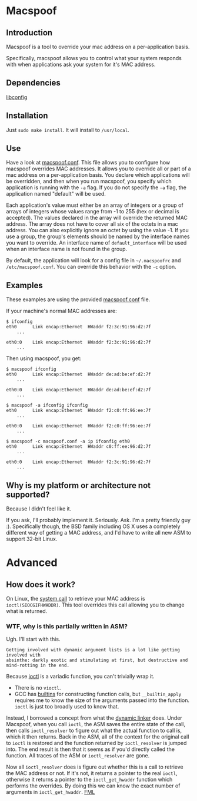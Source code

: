 Macspoof
========

## Introduction
Macspoof is a tool to override your mac address on a per-application basis.

Specifically, macspoof allows you to control what your system responds with when
applications ask your system for it's MAC address.

## Dependencies
[libconfig][libconfig]

## Installation
Just `sudo make install`. It will install to `/usr/local`.

## Use
Have a look at [macspoof.conf][macspoof-conf]. This file allows you to configure how macspoof
overrides MAC addresses. It allows you to override all or part of a mac address
on a per-application basis. You declare which applications will be overridden,
and then when you run macspoof, you specify which application is running with
the `-a` flag. If you do not specify the `-a` flag, the application named
"default" will be used.

Each application's value must either be an array of integers or a group of
arrays of integers whose values range from -1 to 255 (hex or decimal is
accepted). The values declared in the array will override the returned MAC
address. The array does not have to cover all six of the octets in a mac
address. You can also explicitly ignore an octet by using the value -1. If you
use a group, the group's elements should be named by the interface names you
want to override. An interface name of `default_interface` will be used when an
interface name is not found in the group.

By default, the application will look for a config file in `~/.macspoofrc` and
`/etc/macspoof.conf`. You can override this behavior with the `-c` option.

## Examples
These examples are using the provided [macspoof.conf][macspoof-conf] file.

If your machine's normal MAC addresses are:

```
$ ifconfig
eth0      Link encap:Ethernet  HWaddr f2:3c:91:96:d2:7f
    ...

eth0:0    Link encap:Ethernet  HWaddr f2:3c:91:96:d2:7f
    ...
```

Then using macspoof, you get:

```
$ macspoof ifconfig
eth0      Link encap:Ethernet  HWaddr de:ad:be:ef:d2:7f
    ...

eth0:0    Link encap:Ethernet  HWaddr de:ad:be:ef:d2:7f
    ...
```

```
$ macspoof -a ifconfig ifconfig
eth0      Link encap:Ethernet  HWaddr f2:c0:ff:96:ee:7f
    ...

eth0:0    Link encap:Ethernet  HWaddr f2:c0:ff:96:ee:7f
    ...
```

```
$ macspoof -c macspoof.conf -a ip ifconfig eth0
eth0      Link encap:Ethernet  HWaddr c0:ff:ee:96:d2:7f
    ...

eth0:0    Link encap:Ethernet  HWaddr f2:3c:91:96:d2:7f
    ...
```

## Why is my platform or architecture not supported?
Because I didn't feel like it.

If you ask, I'll probably implement it. Seriously. Ask. I'm a pretty friendly
guy :). Specifically though, the BSD family including OS X uses a completely
different way of getting a MAC address, and I'd have to write all new ASM to
support 32-bit Linux.

# Advanced

## How does it work?
On Linux, the [system call][SIOCGIFHWADDR] to retrieve your MAC address is
`ioctl(SIOCGIFHWADDR)`. This tool overrides this call allowing you to change
what is returned.

### WTF, why is this partially written in ASM?
Ugh. I'll start with this.

    Getting involved with dynamic argument lists is a lot like getting involved with
    absinthe: darkly exotic and stimulating at first, but destructive and
    mind-rotting in the end.

Because [ioctl][ioctl] is a variadic function, you can't trivially wrap it.

 * There is no `vioctl`.
 * GCC has [builtins][GCC-call-construct] for constructing function calls, but
   `__builtin_apply` requires me to know the size of the arguments passed into
   the function. `ioctl` is just too broadly used to know that.

Instead, I borrowed a concept from what the [dynamic linker][dyld] does. Under
Macspoof, when you call `ioctl`, the ASM saves the entire state of the call,
then calls `ioctl_resolver` to figure out what the actual function to call is,
which it then returns. Back in the ASM, all of the context for the original call
to `ioctl` is restored and the function returned by `ioctl_resolver` is jumped
into. The end result is then that it seems as if you'd directly called the
function. All traces of the ASM or `ioctl_resolver` are gone.

Now all `ioctl_resolver` does is figure out whether this is a call to retrieve
the MAC address or not. If it's not, it returns a pointer to the real `ioctl`,
otherwise it returns a pointer to the `ioctl_get_hwaddr` function which performs
the overrides. By doing this we can know the exact number of arguments in
`ioctl_get_hwaddr`. [FML][FML]

[macspoof-conf]: https://github.com/eatnumber1/macspoof/blob/master/macspoof.conf
[libconfig]: http://www.hyperrealm.com/libconfig/
[FML]: http://www.fmylife.com/
[dyld]: http://en.wikipedia.org/wiki/Dynamic_linking
[GCC-call-construct]: http://gcc.gnu.org/onlinedocs/gcc/Constructing-Calls.html
[ioctl]: http://man7.org/linux/man-pages/man2/ioctl.2.html
[SIOCGIFHWADDR]: http://man7.org/linux/man-pages/man7/netdevice.7.html
